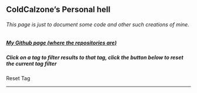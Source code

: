 <section>
<script>
	/* WHY CAN'T THE INTERNET EVER SHOW ME *UP TO DATE* THINGS? */
	var restrictedTag = window.location.href.split("#")[1];
    var projects = []
    var root = document.getElementById("main_content");
    function removeFromPage(value, index, array) {
    	document.removeChild(value);
    }
    function addToPage(value, index, array) {
        if(value["tags"].includes(restrictedTag) || restrictedTag == undefined) {
            var post = document.createElement("div");
            post.class = "post";
            var name = document.createElement("h3");
            name.innerHTML = value["name"];
            post.appendChild(name);
            var description = document.createElement("p");
            description.innerHTML = value["description"];
            post.appendChild(description);
            var source = document.createElement("h6");
            source.innerHTML = "<a href = \"" + value["source"] + "\">View the source code.</a>";
            post.appendChild(source);
            var tags = document.createElement("h6");
            var tag_list = "";
	    for(var i = 0;i < value["tags"].length;i++) {
	    	tag_list += "<a href=\"#" + value["tags"][i] + "\" onclick=\"reloadPage(\""+ value["tags"][i] +"\")\">" + value["tags"][i] + "</a>"
	    	console.log("Help?");
	    	if(i + 1 < value["tags"].length) {
	    		tag_list += ", ";
	    	}
	    }
            tags.innerHTML = "Tags: " + tag_list;
            tags.class = "tags";
            post.appendChild(tags);
            root.appendChild(post);
            root.appendChild(document.createElement("hr"));
        }
    }
    async function generateSite() {
    	var posts = document.getElementsByClassName("post");
    	Array.prototype.forEach(removeFromPage, posts);
        await fetch("./projects.json")
                .then(response => {
                return response.json();
            }).then(json => projects = json);
        projects.forEach(addToPage); 
    }
    generateSite();
    
    function reloadPage(tag = "") {
    	window.location.href = window.location.hostname + "/" + tag;
	window.location.reload();
    }
</script>
        <h1 id="coldcalzones-personal-hell">ColdCalzone’s Personal hell</h1>
	<h6 id="this-page-is-just-to-document-some-code-and-other-such-creations-of-mine">This page is just to document some code and other such creations of mine.</h6>
	<h5 id="my-github-page-where-the-repositories-are"><a href="https://github.com/ColdCalzone">My Github page (where the repositories are)</a></h5>
	<h5>Click on a tag to filter results to that tag, click the button below to reset the current tag filter</h5>
	<a class="btn" onclick="reloadPage()">Reset Tag</a>
	<hr>
</section>
